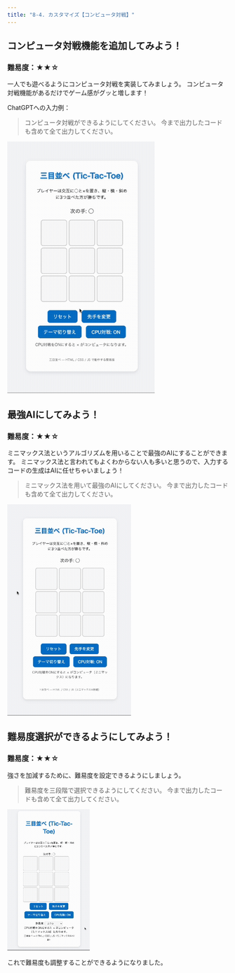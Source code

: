 ```yaml
---
title: "8-4. カスタマイズ【コンピュータ対戦】"
---
```


## コンピュータ対戦機能を追加してみよう！

### 難易度：★★☆

一人でも遊べるようにコンピュータ対戦を実装してみましょう。
コンピュータ対戦機能があるだけでゲーム感がグッと増します！

ChatGPTへの入力例：

> コンピュータ対戦ができるようにしてください。
> 今まで出力したコードも含めて全て出力してください。

![](/images/itboot2025/custom-com-1.gif)

## 最強AIにしてみよう！

### 難易度：★★☆

ミニマックス法というアルゴリズムを用いることで最強のAIにすることができます。
ミニマックス法と言われてもよくわからない人も多いと思うので、入力するコードの生成はAIに任せちゃいましょう！

> ミニマックス法を用いて最強のAIにしてください。
> 今まで出力したコードも含めて全て出力してください。

![](/images/itboot2025/custom-com-2.gif)

## 難易度選択ができるようにしてみよう！

### 難易度：★★☆

強さを加減するために、難易度を設定できるようにしましょう。

> 難易度を三段階で選択できるようにしてください。
> 今まで出力したコードも含めて全て出力してください。

![](/images/itboot2025/custom-com-3.gif)

これで難易度も調整することができるようになりました。